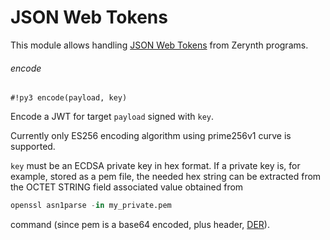 # JSON Web Tokens

This module allows handling [JSON Web Tokens](https://tools.ietf.org/html/rfc7519) from Zerynth programs.

###### encode

```#!py3 encode(payload, key)```

Encode a JWT for target `payload` signed with `key`.

Currently only ES256 encoding algorithm using prime256v1 curve is supported.

`key` must be an ECDSA private key in hex format.
If a private key is, for example, stored as a pem file, the needed hex string can be extracted from the OCTET STRING field associated value obtained from

```py
openssl asn1parse -in my_private.pem
```

command (since pem is a base64 encoded, plus header, [DER](https://tools.ietf.org/html/rfc5915)).
<!--stackedit_data:
eyJoaXN0b3J5IjpbLTEyNTYzNDYyNTBdfQ==
-->
